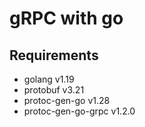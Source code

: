 # gRPC with go

## Requirements

- golang v1.19
- protobuf v3.21
- protoc-gen-go v1.28
- protoc-gen-go-grpc v1.2.0

